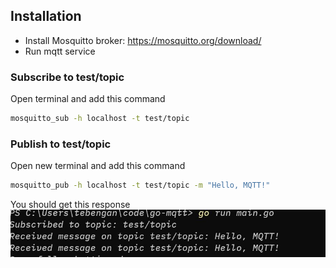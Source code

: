 ## Installation

- Install Mosquitto broker: https://mosquitto.org/download/
- Run mqtt service

### Subscribe to test/topic

Open terminal and add this command

```bash
mosquitto_sub -h localhost -t test/topic
```

### Publish to test/topic

Open new terminal and add this command

```bash
mosquitto_pub -h localhost -t test/topic -m "Hello, MQTT!"
```

You should get this response
![Project Screenshot](./ss1.JPG)
